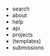 <!--List used to define which tabs are shown in the site header. Entries in parentheses create routes to allow access to files in subdirectories but are not displayed-->

- search
- about
- help
- api
- projects
- (templates)
- submissions
